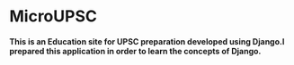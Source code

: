 
# MicroUPSC

#### This is an Education site for UPSC preparation developed using Django.I prepared this application in order to learn the concepts of Django.


